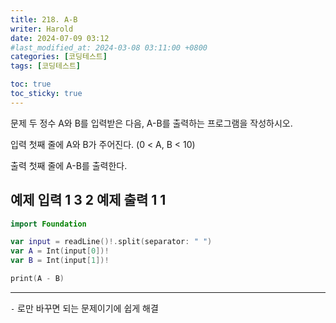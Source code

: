 ```yaml
---
title: 218. A-B
writer: Harold
date: 2024-07-09 03:12
#last_modified_at: 2024-03-08 03:11:00 +0800
categories: [코딩테스트]
tags: [코딩테스트]

toc: true
toc_sticky: true
---
```

문제
두 정수 A와 B를 입력받은 다음, A-B를 출력하는 프로그램을 작성하시오.

입력
첫째 줄에 A와 B가 주어진다. (0 < A, B < 10)

출력
첫째 줄에 A-B를 출력한다.

예제 입력 1 
3 2
예제 출력 1 
1
---
```swift
import Foundation

var input = readLine()!.split(separator: " ")
var A = Int(input[0])!
var B = Int(input[1])!

print(A - B)
```
---

`-` 로만 바꾸면 되는 문제이기에 쉽게 해결
